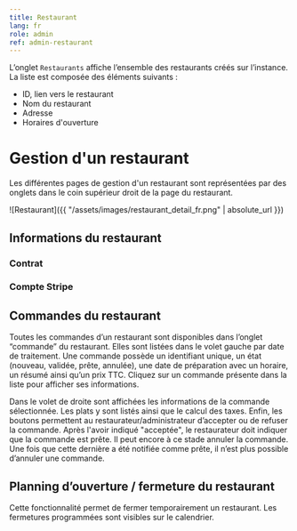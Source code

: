 ```yaml
---
title: Restaurant
lang: fr
role: admin
ref: admin-restaurant
---
```


L’onglet `Restaurants` affiche l’ensemble des restaurants créés sur l’instance. La liste est composée des éléments suivants :
- ID, lien vers le restaurant
- Nom du restaurant
- Adresse
- Horaires d'ouverture

# Gestion d'un restaurant

Les différentes pages de gestion d'un restaurant sont représentées par des onglets dans le coin supérieur droit de la page du restaurant.

![Restaurant]({{ "/assets/images/restaurant_detail_fr.png" | absolute_url }})

## Informations du restaurant

### Contrat

### Compte Stripe

## Commandes du restaurant

Toutes les commandes d’un restaurant sont disponibles dans l’onglet “commande” du restaurant. Elles sont listées dans le volet gauche par date de traitement. Une commande possède un identifiant unique, un état (nouveau, validée, prête, annulée), une date de préparation avec un horaire, un résumé ainsi qu’un prix TTC. Cliquez sur un commande présente dans la liste pour afficher ses informations.

Dans le volet de droite sont affichées les informations de la commande sélectionnée. Les plats y sont listés ainsi que le calcul des taxes. Enfin, les boutons permettent au restaurateur/administrateur d’accepter ou de refuser la commande. Après l'avoir indiqué "acceptée", le restaurateur doit indiquer que la commande est prête. Il peut encore à ce stade annuler la commande. Une fois que cette dernière a été notifiée comme prête, il n’est plus possible d’annuler une commande.

## Planning d’ouverture / fermeture du restaurant

Cette fonctionnalité permet de fermer temporairement un restaurant. Les fermetures programmées sont visibles sur le calendrier.
